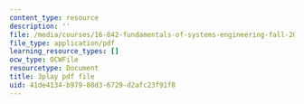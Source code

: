 ```yaml
---
content_type: resource
description: ''
file: /media/courses/16-842-fundamentals-of-systems-engineering-fall-2015/41de4134b97908d36729d2afc23f91f8_J_y2I09rj_I.pdf
file_type: application/pdf
learning_resource_types: []
ocw_type: OCWFile
resourcetype: Document
title: 3play pdf file
uid: 41de4134-b979-08d3-6729-d2afc23f91f8
---
```

